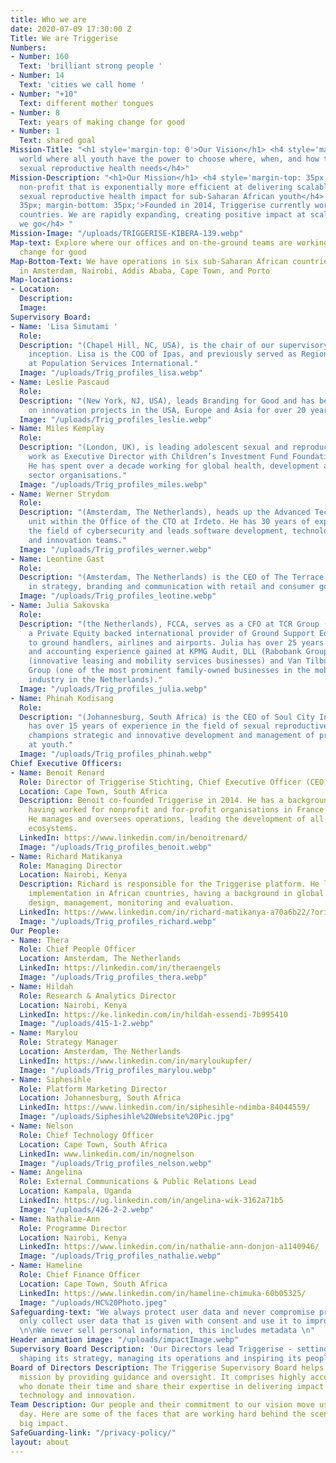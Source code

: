 ```yaml
---
title: Who we are
date: 2020-07-09 17:30:00 Z
Title: We are Triggerise
Numbers:
- Number: 160
  Text: 'brilliant strong people '
- Number: 14
  Text: 'cities we call home '
- Number: "+10"
  Text: different mother tongues
- Number: 8
  Text: years of making change for good
- Number: 1
  Text: shared goal
Mission-Title: "<h1 style='margin-top: 0'>Our Vision</h1> <h4 style='margin-top: 35px;'>A
  world where all youth have the power to choose where, when, and how they meet their
  sexual reproductive health needs</h4>"
Mission-Description: "<h1>Our Mission</h1> <h4 style='margin-top: 35px;'>A next-generation
  non-profit that is exponentially more efficient at delivering scalable and verified
  sexual reproductive health impact for sub-Saharan African youth</h4> <h4 style='margin-top:
  35px; margin-bottom: 35px;'>Founded in 2014, Triggerise currently works in six sub-Saharan
  countries. We are rapidly expanding, creating positive impact at scale wherever
  we go</h4> "
Mission-Image: "/uploads/TRIGGERISE-KIBERA-139.webp"
Map-text: Explore where our offices and on-the-ground teams are working to trigger
  change for good
Map-Bottom-Text: We have operations in six sub-Saharan African countries, and offices
  in Amsterdam, Nairobi, Addis Ababa, Cape Town, and Porto
Map-locations:
- Location: 
  Description: 
  Image: 
Supervisory Board:
- Name: 'Lisa Simutami '
  Role: 
  Description: "(Chapel Hill, NC, USA), is the chair of our supervisory board since
    inception. Lisa is the COO of Ipas, and previously served as Regional Director
    at Population Services International."
  Image: "/uploads/Trig_profiles_lisa.webp"
- Name: Leslie Pascaud
  Role: 
  Description: "(New York, NJ, USA), leads Branding for Good and has been working
    on innovation projects in the USA, Europe and Asia for over 20 years."
  Image: "/uploads/Trig_profiles_leslie.webp"
- Name: Miles Kemplay
  Role: 
  Description: "(London, UK), is leading adolescent sexual and reproductive health
    work as Executive Director with Children’s Investment Fund Foundation since 2016.
    He has spent over a decade working for global health, development and private
    sector organisations."
  Image: "/uploads/Trig_profiles_miles.webp"
- Name: Werner Strydom
  Role: 
  Description: "(Amsterdam, The Netherlands), heads up the Advanced Technology & Innovation
    unit within the Office of the CTO at Irdeto. He has 30 years of experience in
    the field of cybersecurity and leads software development, technology research,
    and innovation teams."
  Image: "/uploads/Trig_profiles_werner.webp"
- Name: Leontine Gast
  Role: 
  Description: "(Amsterdam, The Netherlands) is the CEO of The Terrace. She works
    in strategy, branding and communication with retail and consumer goods organisations. "
  Image: "/uploads/Trig_profiles_leotine.webp"
- Name: Julia Sakovska
  Role: 
  Description: "(the Netherlands), FCCA, serves as a CFO at TCR Group (Brussels),
    a Private Equity backed international provider of Ground Support Equipment (GSE)
    to ground handlers, airlines and airports. Julia has over 25 years of finance
    and accounting experience gained at KPMG Audit, DLL (Rabobank Group), Athlon International
    (innovative leasing and mobility services businesses) and Van Tilburg-Bastianen
    Group (one of the most prominent family-owned businesses in the mobility services
    industry in the Netherlands)."
  Image: "/uploads/Trig_profiles_julia.webp"
- Name: Phinah Kodisang
  Role: 
  Description: "(Johannesburg, South Africa) is the CEO of Soul City Institute. She
    has over 15 years of experience in the field of sexual reproductive health and
    champions strategic and innovative development and management of programmes aimed
    at youth."
  Image: "/uploads/Trig_profiles_phinah.webp"
Chief Executive Officers:
- Name: Benoit Renard
  Role: Director of Triggerise Stichting, Chief Executive Officer (CEO) and Co-founder
  Location: Cape Town, South Africa
  Description: Benoit co-founded Triggerise in 2014. He has a background in Marketing,
    having worked for nonprofit and for-profit organisations in France and Africa.
    He manages and oversees operations, leading the development of all the Triggerise
    ecosystems.
  LinkedIn: https://www.linkedin.com/in/benoitrenard/
  Image: "/uploads/Trig_profiles_benoit.webp"
- Name: Richard Matikanya
  Role: Managing Director
  Location: Nairobi, Kenya
  Description: Richard is responsible for the Triggerise platform. He leads project
    implementation in African countries, having a background in global health program
    design, management, monitoring and evaluation.
  LinkedIn: https://www.linkedin.com/in/richard-matikanya-a70a6b22/?originalSubdomain=ke
  Image: "/uploads/Trig_profiles_richard.webp"
Our People:
- Name: Thera
  Role: Chief People Officer
  Location: Amsterdam, The Netherlands
  LinkedIn: https://linkedin.com/in/theraengels
  Image: "/uploads/Trig_profiles_thera.webp"
- Name: Hildah
  Role: Research & Analytics Director
  Location: Nairobi, Kenya
  LinkedIn: https://ke.linkedin.com/in/hildah-essendi-7b995410
  Image: "/uploads/415-1-2.webp"
- Name: Marylou
  Role: Strategy Manager
  Location: Amsterdam, The Netherlands
  LinkedIn: https://www.linkedin.com/in/maryloukupfer/
  Image: "/uploads/Trig_profiles_marylou.webp"
- Name: Siphesihle
  Role: Platform Marketing Director
  Location: Johannesburg, South Africa
  LinkedIn: https://www.linkedin.com/in/siphesihle-ndimba-84044559/
  Image: "/uploads/Siphesihle%20Website%20Pic.jpg"
- Name: Nelson
  Role: Chief Technology Officer
  Location: Cape Town, South Africa
  LinkedIn: www.linkedin.com/in/nognelson
  Image: "/uploads/Trig_profiles_nelson.webp"
- Name: Angelina
  Role: External Communications & Public Relations Lead
  Location: Kampala, Uganda
  LinkedIn: https://ug.linkedin.com/in/angelina-wik-3162a71b5
  Image: "/uploads/426-2-2.webp"
- Name: Nathalie-Ann
  Role: Programme Director
  Location: Nairobi, Kenya
  LinkedIn: https://www.linkedin.com/in/nathalie-ann-donjon-a1140946/
  Image: "/uploads/Trig_profiles_nathalie.webp"
- Name: Hameline
  Role: Chief Finance Officer
  Location: Cape Town, South Africa
  LinkedIn: https://www.linkedin.com/in/hameline-chimuka-60b05325/
  Image: "/uploads/HC%20Photo.jpeg"
Safeguarding-text: "We always protect user data and never compromise privacy \n\nWe
  only collect user data that is given with consent and use it to improve our product
  \n\nWe never sell personal information, this includes metadata \n"
Header animation image: "/uploads/impactImage.webp"
Supervisory Board Description: 'Our Directors lead Triggerise - setting its vision,
  shaping its strategy, managing its operations and inspiring its people. '
Board of Directors Description: The Triggerise Supervisory Board helps fulfil our
  mission by providing guidance and oversight. It comprises highly accomplished professionals
  who donate their time and share their expertise in delivering impact at scale using
  technology and innovation.
Team Description: Our people and their commitment to our vision move us forward every
  day. Here are some of the faces that are working hard behind the scenes to create
  big impact.
SafeGuarding-link: "/privacy-policy/"
layout: about
---
```


